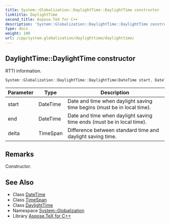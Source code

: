 ```yaml
---
title: System::Globalization::DaylightTime::DaylightTime constructor
linktitle: DaylightTime
second_title: Aspose.TeX for C++
description: 'System::Globalization::DaylightTime::DaylightTime constructor. RTTI information in C++.'
type: docs
weight: 100
url: /cpp/system.globalization/daylighttime/daylighttime/
---
```

## DaylightTime::DaylightTime constructor


RTTI information.

```cpp
System::Globalization::DaylightTime::DaylightTime(DateTime start, DateTime end, TimeSpan delta)
```


| Parameter | Type | Description |
| --- | --- | --- |
| start | DateTime | Date and time when daylight saving time begins (must be in local time). |
| end | DateTime | Date and time when daylight saving time ends (must be in local time). |
| delta | TimeSpan | Difference between standard time and daylight saving time. |
## Remarks


Constructor. 
## See Also

* Class [DateTime](../../../system/datetime/)
* Class [TimeSpan](../../../system/timespan/)
* Class [DaylightTime](../)
* Namespace [System::Globalization](../../)
* Library [Aspose.TeX for C++](../../../)
